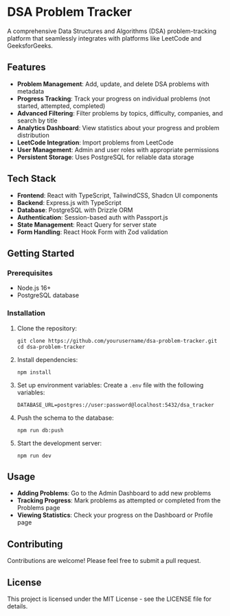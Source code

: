 # DSA Problem Tracker

A comprehensive Data Structures and Algorithms (DSA) problem-tracking platform that seamlessly integrates with platforms like LeetCode and GeeksforGeeks.

## Features

- **Problem Management**: Add, update, and delete DSA problems with metadata
- **Progress Tracking**: Track your progress on individual problems (not started, attempted, completed)
- **Advanced Filtering**: Filter problems by topics, difficulty, companies, and search by title
- **Analytics Dashboard**: View statistics about your progress and problem distribution
- **LeetCode Integration**: Import problems from LeetCode
- **User Management**: Admin and user roles with appropriate permissions
- **Persistent Storage**: Uses PostgreSQL for reliable data storage

## Tech Stack

- **Frontend**: React with TypeScript, TailwindCSS, Shadcn UI components
- **Backend**: Express.js with TypeScript
- **Database**: PostgreSQL with Drizzle ORM
- **Authentication**: Session-based auth with Passport.js
- **State Management**: React Query for server state
- **Form Handling**: React Hook Form with Zod validation

## Getting Started

### Prerequisites

- Node.js 16+
- PostgreSQL database

### Installation

1. Clone the repository:
   ```
   git clone https://github.com/yourusername/dsa-problem-tracker.git
   cd dsa-problem-tracker
   ```

2. Install dependencies:
   ```
   npm install
   ```

3. Set up environment variables:
   Create a `.env` file with the following variables:
   ```
   DATABASE_URL=postgres://user:password@localhost:5432/dsa_tracker
   ```

4. Push the schema to the database:
   ```
   npm run db:push
   ```

5. Start the development server:
   ```
   npm run dev
   ```

## Usage

- **Adding Problems**: Go to the Admin Dashboard to add new problems
- **Tracking Progress**: Mark problems as attempted or completed from the Problems page
- **Viewing Statistics**: Check your progress on the Dashboard or Profile page

## Contributing

Contributions are welcome! Please feel free to submit a pull request.

## License

This project is licensed under the MIT License - see the LICENSE file for details.